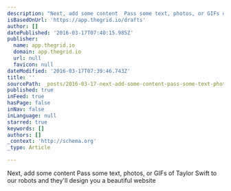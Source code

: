 ```yaml
---
description: "Next, add some content  Pass some text, photos, or GIFs of Taylor Swift to our robots and they'll design you a beautiful website"
isBasedOnUrl: 'https://app.thegrid.io/drafts'
author: []
datePublished: '2016-03-17T07:40:15.985Z'
publisher:
  name: app.thegrid.io
  domain: app.thegrid.io
  url: null
  favicon: null
dateModified: '2016-03-17T07:39:46.743Z'
title: ''
sourcePath: _posts/2016-03-17-next-add-some-content-pass-some-text-photos-or-gifs-of-t.md
published: true
inFeed: true
hasPage: false
inNav: false
inLanguage: null
starred: true
keywords: []
authors: []
_context: 'http://schema.org'
_type: Article

---
```

Next, add some content Pass some text, photos, or GIFs of Taylor Swift to our robots and they'll design you a beautiful website